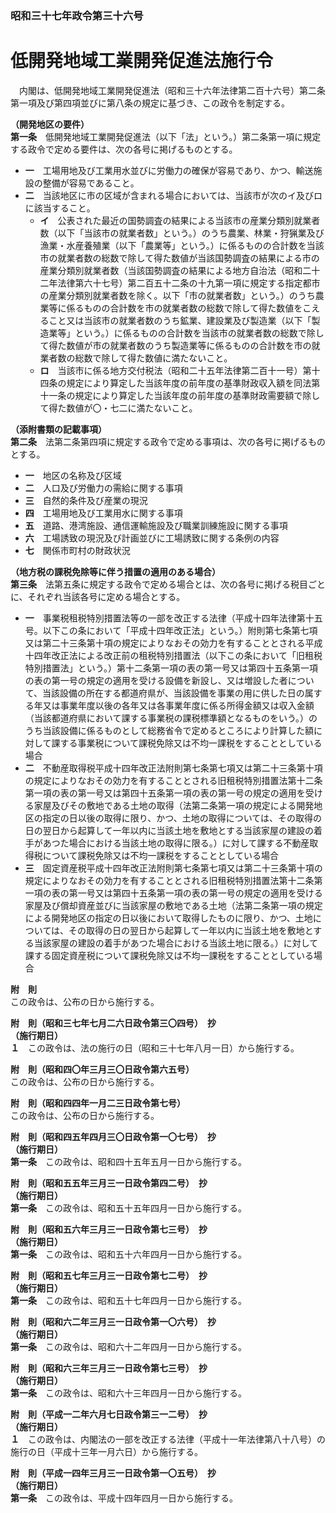 ### 昭和三十七年政令第三十六号  
# 低開発地域工業開発促進法施行令  
　内閣は、低開発地域工業開発促進法（昭和三十六年法律第二百十六号）第二条第一項及び第四項並びに第八条の規定に基づき、この政令を制定する。  
  
**（開発地区の要件）**  
**第一条**　低開発地域工業開発促進法（以下「法」という。）第二条第一項に規定する政令で定める要件は、次の各号に掲げるものとする。  
* **一**　工場用地及び工業用水並びに労働力の確保が容易であり、かつ、輸送施設の整備が容易であること。  
* **二**　当該地区に市の区域が含まれる場合においては、当該市が次のイ及びロに該当すること。  
	* **イ**　公表された最近の国勢調査の結果による当該市の産業分類別就業者数（以下「当該市の就業者数」という。）のうち農業、林業・狩猟業及び漁業・水産養殖業（以下「農業等」という。）に係るものの合計数を当該市の就業者数の総数で除して得た数値が当該国勢調査の結果による市の産業分類別就業者数（当該国勢調査の結果による地方自治法（昭和二十二年法律第六十七号）第二百五十二条の十九第一項に規定する指定都市の産業分類別就業者数を除く。以下「市の就業者数」という。）のうち農業等に係るものの合計数を市の就業者数の総数で除して得た数値をこえること又は当該市の就業者数のうち鉱業、建設業及び製造業（以下「製造業等」という。）に係るものの合計数を当該市の就業者数の総数で除して得た数値が市の就業者数のうち製造業等に係るものの合計数を市の就業者数の総数で除して得た数値に満たないこと。  
	* **ロ**　当該市に係る地方交付税法（昭和二十五年法律第二百十一号）第十四条の規定により算定した当該年度の前年度の基準財政収入額を同法第十一条の規定により算定した当該年度の前年度の基準財政需要額で除して得た数値が〇・七二に満たないこと。  
  
**（添附書類の記載事項）**  
**第二条**　法第二条第四項に規定する政令で定める事項は、次の各号に掲げるものとする。  
* **一**　地区の名称及び区域  
* **二**　人口及び労働力の需給に関する事項  
* **三**　自然的条件及び産業の現況  
* **四**　工場用地及び工業用水に関する事項  
* **五**　道路、港湾施設、通信運輸施設及び職業訓練施設に関する事項  
* **六**　工場誘致の現況及び計画並びに工場誘致に関する条例の内容  
* **七**　関係市町村の財政状況  
  
**（地方税の課税免除等に伴う措置の適用のある場合）**  
**第三条**　法第五条に規定する政令で定める場合とは、次の各号に掲げる税目ごとに、それぞれ当該各号に定める場合とする。  
* **一**　事業税租税特別措置法等の一部を改正する法律（平成十四年法律第十五号。以下この条において「平成十四年改正法」という。）附則第七条第七項又は第二十三条第十項の規定によりなおその効力を有することとされる平成十四年改正法による改正前の租税特別措置法（以下この条において「旧租税特別措置法」という。）第十二条第一項の表の第一号又は第四十五条第一項の表の第一号の規定の適用を受ける設備を新設し、又は増設した者について、当該設備の所在する都道府県が、当該設備を事業の用に供した日の属する年又は事業年度以後の各年又は各事業年度に係る所得金額又は収入金額（当該都道府県において課する事業税の課税標準額となるものをいう。）のうち当該設備に係るものとして総務省令で定めるところにより計算した額に対して課する事業税について課税免除又は不均一課税をすることとしている場合  
* **二**　不動産取得税平成十四年改正法附則第七条第七項又は第二十三条第十項の規定によりなおその効力を有することとされる旧租税特別措置法第十二条第一項の表の第一号又は第四十五条第一項の表の第一号の規定の適用を受ける家屋及びその敷地である土地の取得（法第二条第一項の規定による開発地区の指定の日以後の取得に限り、かつ、土地の取得については、その取得の日の翌日から起算して一年以内に当該土地を敷地とする当該家屋の建設の着手があつた場合における当該土地の取得に限る。）に対して課する不動産取得税について課税免除又は不均一課税をすることとしている場合  
* **三**　固定資産税平成十四年改正法附則第七条第七項又は第二十三条第十項の規定によりなおその効力を有することとされる旧租税特別措置法第十二条第一項の表の第一号又は第四十五条第一項の表の第一号の規定の適用を受ける家屋及び償却資産並びに当該家屋の敷地である土地（法第二条第一項の規定による開発地区の指定の日以後において取得したものに限り、かつ、土地については、その取得の日の翌日から起算して一年以内に当該土地を敷地とする当該家屋の建設の着手があつた場合における当該土地に限る。）に対して課する固定資産税について課税免除又は不均一課税をすることとしている場合  
  
**附　則**  
この政令は、公布の日から施行する。  
  
**附　則（昭和三七年七月二六日政令第三〇四号）　抄**  
**（施行期日）**  
**１**　この政令は、法の施行の日（昭和三十七年八月一日）から施行する。  
  
**附　則（昭和四〇年三月三〇日政令第六五号）**  
この政令は、公布の日から施行する。  
  
**附　則（昭和四四年一月二三日政令第七号）**  
この政令は、公布の日から施行する。  
  
**附　則（昭和四五年四月三〇日政令第一〇七号）　抄**  
**（施行期日）**  
**第一条**　この政令は、昭和四十五年五月一日から施行する。  
  
**附　則（昭和五五年三月三一日政令第四二号）　抄**  
**（施行期日）**  
**第一条**　この政令は、昭和五十五年四月一日から施行する。  
  
**附　則（昭和五六年三月三一日政令第七三号）　抄**  
**（施行期日）**  
**第一条**　この政令は、昭和五十六年四月一日から施行する。  
  
**附　則（昭和五七年三月三一日政令第七二号）　抄**  
**（施行期日）**  
**第一条**　この政令は、昭和五十七年四月一日から施行する。  
  
**附　則（昭和六二年三月三一日政令第一〇六号）　抄**  
**（施行期日）**  
**第一条**　この政令は、昭和六十二年四月一日から施行する。  
  
**附　則（昭和六三年三月三一日政令第七三号）　抄**  
**（施行期日）**  
**第一条**　この政令は、昭和六十三年四月一日から施行する。  
  
**附　則（平成一二年六月七日政令第三一二号）　抄**  
**（施行期日）**  
**１**　この政令は、内閣法の一部を改正する法律（平成十一年法律第八十八号）の施行の日（平成十三年一月六日）から施行する。  
  
**附　則（平成一四年三月三一日政令第一〇五号）　抄**  
**（施行期日）**  
**第一条**　この政令は、平成十四年四月一日から施行する。  
  
